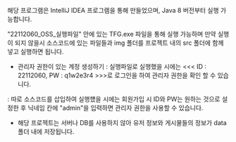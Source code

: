 해당 프로그램은 IntelliJ IDEA 프로그램을 통해 만들었으며, Java 8 버전부터 실행 가능합니다.

"22112060_OSS_실행파일" 안에 있는 TFG.exe 파일을 통해 실행 가능하며 만약 실행이 되지 않을시 소스코드에 있는 파일들과 img 폴더를 프로젝트 내의 src 폴더에 함께 넣고 실행하면 됩니다.


* 관리자 권한이 있는 계정 생성하기
 : 실행파일로 실행했을 시에는 <<< ID : 22112060, PW : q1w2e3r4 >>>로 로그인을 하여 관리자 권한을 확인 할 수 있습니다.

 : 따로 소스코드를 삽입하여 실행헀을 시에는 회원가입 시 ID와 PW는 원하는 것으로 설정한 후 닉네임 칸에 "admin"을 입력하면 관리자 권한을 사용할 수 있습니다.



+ 해당 프로젝트는 서버나 DB를 사용하지 않아 유저 정보와 게시물들의 정보가 data 폴더 내에 저장됩니다.
